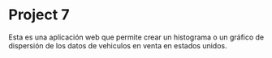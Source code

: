 # Project 7
Esta es una aplicación web que permite crear un histograma o un gráfico de dispersión de los datos de vehiculos en venta en estados unidos.